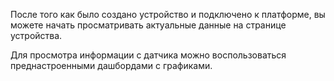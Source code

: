 После того как было создано устройство и подключено к платформе, вы можете начать просматривать актуальные данные на странице устройства.

Для просмотра информации с датчика можно воспользоваться преднастроенными дашбордами с графиками.
